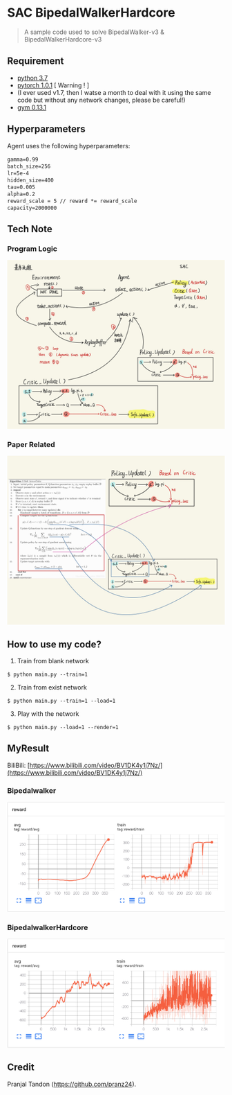 # SAC BipedalWalkerHardcore

> A sample code used to solve BipedalWalker-v3 & BipedalWalkerHardcore-v3

## Requirement

* [python 3.7](https://www.python.org) 
* [pytorch 1.0.1](https://pytorch.org/) [ Warning ! ]
* (I ever used v1.7, then I watse a month to deal with it using the same code but without any network changes, please be careful!)
* [gym 0.13.1](https://github.com/openai/gym)


## Hyperparameters

Agent uses the following hyperparameters:

```
gamma=0.99
batch_size=256
lr=5e-4
hidden_size=400
tau=0.005
alpha=0.2
reward_scale = 5 // reward *= reward_scale
capacity=2000000
```

## Tech Note

### Program Logic
![](imgs/SAC-4.jpg)

### Paper Related

![](imgs/SAC-5.jpg)

## How to use my code?

1. Train from blank network

```dotnetcli
$ python main.py --train=1
```

2. Train from exist network

```dotnetcli
$ python main.py --train=1 --load=1
```

3. Play with the network

```dotnetcli
$ python main.py --load=1 --render=1
```

## MyResult

BiliBili: [https://www.bilibili.com/video/BV1DK4y1j7Nz/](https://www.bilibili.com/video/BV1DK4y1j7Nz/)

### Bipedalwalker

![](imgs/normal.png)

### BipedalwalkerHardcore

![](imgs/hardcore.png)

## Credit

Pranjal Tandon (https://github.com/pranz24).
